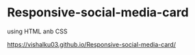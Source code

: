 # Responsive-social-media-card


using  HTML  anb  CSS

https://vishalku03.github.io/Responsive-social-media-card/

